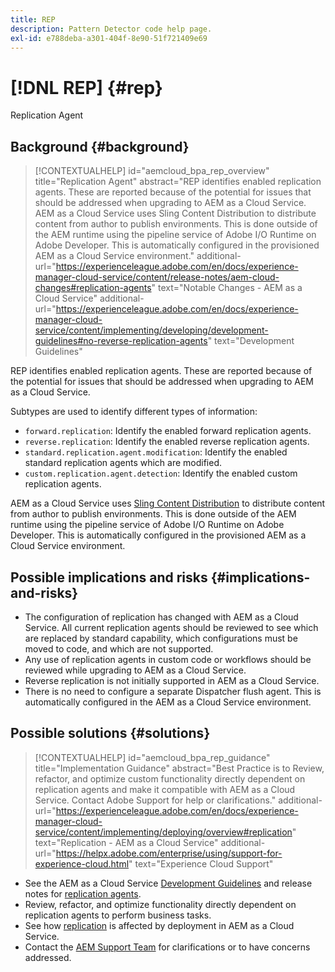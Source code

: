 ```yaml
---
title: REP
description: Pattern Detector code help page.
exl-id: e788deba-a301-404f-8e90-51f721409e69
---
```

# [!DNL REP] {#rep}

Replication Agent

## Background {#background}

>[!CONTEXTUALHELP]
>id="aemcloud_bpa_rep_overview"
>title="Replication Agent"
>abstract="REP identifies enabled replication agents. These are reported because of the potential for issues that should be addressed when upgrading to AEM as a Cloud Service. AEM as a Cloud Service uses Sling Content Distribution to distribute content from author to publish environments. This is done outside of the AEM runtime using the pipeline service of Adobe I/O Runtime on Adobe Developer. This is automatically configured in the provisioned AEM as a Cloud Service environment."
>additional-url="https://experienceleague.adobe.com/en/docs/experience-manager-cloud-service/content/release-notes/aem-cloud-changes#replication-agents" text="Notable Changes - AEM as a Cloud Service"
>additional-url="https://experienceleague.adobe.com/en/docs/experience-manager-cloud-service/content/implementing/developing/development-guidelines#no-reverse-replication-agents" text="Development Guidelines"

REP identifies enabled replication agents. These are reported because of the potential for issues that should be addressed when upgrading to AEM as a Cloud Service.

Subtypes are used to identify different types of information:

* `forward.replication`: Identify the enabled forward replication agents.
* `reverse.replication`: Identify the enabled reverse replication agents.
* `standard.replication.agent.modification`: Identify the enabled standard replication agents which are modified.
* `custom.replication.agent.detection`: Identify the enabled custom replication agents.

AEM as a Cloud Service uses [Sling Content Distribution](https://sling.apache.org/documentation/bundles/content-distribution.html) to distribute content from author to publish environments. This is done outside of the AEM runtime using the pipeline service of Adobe I/O Runtime on Adobe Developer. This is automatically configured in the provisioned AEM as a Cloud Service environment.

## Possible implications and risks {#implications-and-risks}

* The configuration of replication has changed with AEM as a Cloud Service. All current replication agents should be reviewed to see which are replaced by standard capability, which configurations must be moved to code, and which are not supported.
* Any use of replication agents in custom code or workflows should be reviewed while upgrading to AEM as a Cloud Service.
* Reverse replication is not initially supported in AEM as a Cloud Service.
* There is no need to configure a separate Dispatcher flush agent. This is automatically configured in the AEM as a Cloud Service environment.

## Possible solutions {#solutions}

>[!CONTEXTUALHELP]
>id="aemcloud_bpa_rep_guidance"
>title="Implementation Guidance"
>abstract="Best Practice is to Review, refactor, and optimize custom functionality directly dependent on replication agents and make it compatible with AEM as a Cloud Service. Contact Adobe Support for help or clarifications."
>additional-url="https://experienceleague.adobe.com/en/docs/experience-manager-cloud-service/content/implementing/deploying/overview#replication" text="Replication - AEM as a Cloud Service"
>additional-url="https://helpx.adobe.com/enterprise/using/support-for-experience-cloud.html" text="Experience Cloud Support"

* See the AEM as a Cloud Service [Development Guidelines](https://experienceleague.adobe.com/en/docs/experience-manager-cloud-service/content/implementing/developing/development-guidelines#no-reverse-replication-agents) and release notes for [replication agents](https://experienceleague.adobe.com/en/docs/experience-manager-cloud-service/content/release-notes/aem-cloud-changes#replication-agents).
* Review, refactor, and optimize functionality directly dependent on replication agents to perform business tasks.
* See how [replication](https://experienceleague.adobe.com/en/docs/experience-manager-cloud-service/content/implementing/deploying/overview#replication) is affected by deployment in AEM as a Cloud Service.
* Contact the [AEM Support Team](https://helpx.adobe.com/enterprise/using/support-for-experience-cloud.html) for clarifications or to have concerns addressed.
